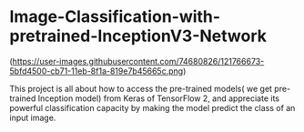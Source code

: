 

# Image-Classification-with-pretrained-InceptionV3-Network

(https://user-images.githubusercontent.com/74680826/121766673-5bfd4500-cb71-11eb-8f1a-819e7b45665c.png)

This project is all about how to access the pre-trained models( we get pre-trained Inception model) from Keras of TensorFlow 2, and appreciate its powerful classification capacity by making the model predict the class of an input image.
